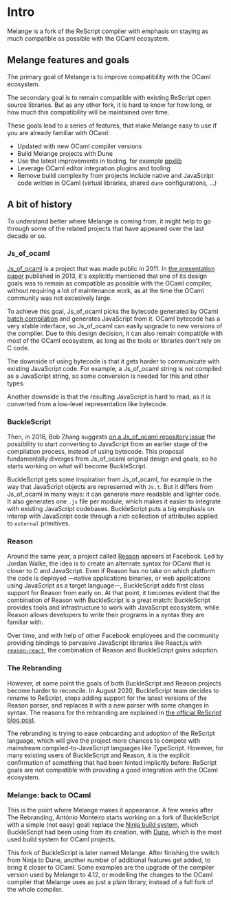 <h1 data-nav-order="2000-01-01">Intro</h1>

Melange is a fork of the ReScript compiler with emphasis on staying as much compatible as possible with the OCaml ecosystem.

## Melange features and goals

The primary goal of Melange is to improve compatibility with the OCaml ecosystem.

The secondary goal is to remain compatible with existing ReScript open source libraries. But as any other fork, it is hard to know for how long, or how much this compatibility will be maintained over time.

These goals lead to a series of features, that make Melange easy to use if you are already familiar with OCaml:

- Updated with new OCaml compiler versions
- Build Melange projects with Dune
- Use the latest improvements in tooling, for example [ppxlib](https://github.com/ocaml-ppx/ppxlib)
- Leverage OCaml editor integration plugins and tooling
- Remove build complexity from projects include native and JavaScript code written in OCaml (virtual libraries, shared `dune` configurations, ...)

## A bit of history

To understand better where Melange is coming from, it might help to go through some of the related projects that have appeared over the last decade or so.

### Js_of_ocaml

[Js_of_ocaml](https://github.com/ocsigen/js_of_ocaml/) is a project that was made public in 2011. In [the presentation paper](https://www.irif.fr/~balat/publications/vouillon_balat-js_of_ocaml.pdf) published in 2013, it's explicitly mentioned that one of its design goals was to remain as compatible as possible with
the OCaml compiler, without requiring a lot of maintenance work, as at the time the OCaml community was not excesively large.

To achieve this goal, Js_of_ocaml picks the bytecode generated by OCaml [batch compilation](https://ocaml.org/manual/comp.html) and generates JavaScript from it.
OCaml bytecode has a very stable interface, so Js_of_ocaml can easily upgrade to new versions of the compiler. Due to this design decision, it can also remain compatible with most of the
OCaml ecosystem, as long as the tools or libraries don't rely on C code.

The downside of using bytecode is that it gets harder to communicate with existing JavaScript code. For example, a Js_of_ocaml string is not compiled as a JavaScript string, so some conversion is needed for this and other types.

Another downside is that the resulting JavaScript is hard to read, as it is converted from a low-level representation like bytecode.

### BuckleScript

Then, in 2016, Bob Zhang suggests [on a Js_of_ocaml repository issue](https://github.com/ocsigen/js_of_ocaml/issues/338) the possibility to start converting to JavaScript from an earlier stage of the compilation process, instead of using bytecode. This proposal fundamentally diverges from Js_of_ocaml original design and goals, so he starts working on what will become BuckleScript.

BuckleScript gets some inspiration from Js_of_ocaml, for example in the way that JavaScript objects are represented with `Js.t`. But it differs from Js_of_ocaml in many ways: it can generate more readable and lighter code. It also generates one `.js` file per module, which makes it easier to integrate with existing JavaScript codebases. BuckleScript puts a big emphasis on interop with JavaScript code through a rich collection of attributes applied to `external` primitives.

### Reason

Around the same year, a project called [Reason](https://reasonml.github.io/) appears at Facebook. Led by Jordan Walke, the idea is to create an alternate syntax for OCaml that is closer to C and JavaScript. Even if Reason has no take on which platform the code is deployed —native applications binaries, or web applications using JavaScript as a target language—, BuckleScript adds first class support for Reason from early on. At that point, it becomes evident that the combination of Reason with BuckleScript is a great match: BuckleScript provides tools and infrastructure to work with JavaScript ecosystem, while Reason allows developers to write their programs in a syntax they are familiar with.

Over time, and with help of other Facebook employees and the community providing bindings to pervasive JavaScript libraries like React.js with [`reason-react`](https://github.com/reasonml/reason-react/), the combination of Reason and BuckleScript gains adoption.

### The Rebranding

However, at some point the goals of both BuckleScript and Reason projects become harder to reconcile. In August 2020, BuckleScript team decides to rename to ReScript, stops adding support for the latest versions of the Reason parser, and replaces it with a new parser with some changes in syntax. The reasons for the rebranding are explained in [the official ReScript blog post](https://rescript-lang.org/blog/bucklescript-is-rebranding).

The rebranding is trying to ease onboarding and adoption of the ReScript language, which will give the project more chances to compete with mainstream compiled-to-JavaScript languages like TypeScript. However, for many existing users of BuckleScript and Reason, it is the explicit confirmation of something that had been hinted implicitly before: ReScript goals are not compatible with providing a good integration with the OCaml ecosystem.

### Melange: back to OCaml

This is the point where Melange makes it appearance. A few weeks after The Rebranding, António Monteiro starts working on a fork of BuckleScript with a simple (not easy) goal: replace the [Ninja build system](https://ninja-build.org/), which BuckleScript had been using from its creation, with [Dune](https://dune.build/), which is the most used build system for OCaml projects.

This fork of BuckleScript is later named Melange. After finishing the switch from Ninja to Dune, another number of additional features get added, to bring it closer to OCaml. Some examples are the upgrade of the compiler version used by Melange to 4.12, or modelling the changes to the OCaml compiler that Melange uses as just a plain library, instead of a full fork of the whole compiler.

